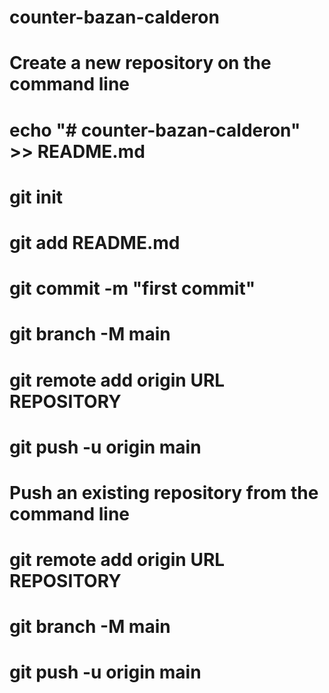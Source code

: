# counter-bazan-calderon

# Create a new repository on the command line

# echo "# counter-bazan-calderon" >> README.md
# git init
# git add README.md
# git commit -m "first commit"
# git branch -M main
# git remote add origin URL REPOSITORY
# git push -u origin main

# Push an existing repository from the command line

# git remote add origin URL REPOSITORY
# git branch -M main
# git push -u origin main
